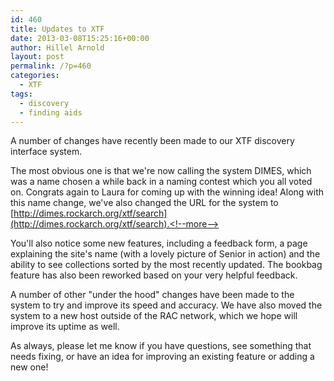 ```yaml
---
id: 460
title: Updates to XTF
date: 2013-03-08T15:25:16+00:00
author: Hillel Arnold
layout: post
permalink: /?p=460
categories:
  - XTF
tags:
  - discovery
  - finding aids
---
```

A number of changes have recently been made to our XTF discovery interface system.

The most obvious one is that we're now calling the system DIMES, which was a name chosen a while back in a naming contest which you all voted on. Congrats again to Laura for coming up with the winning idea! Along with this name change, we've also changed the URL for the system to [http://dimes.rockarch.org/xtf/search](http://dimes.rockarch.org/xtf/search).<!--more-->

You'll also notice some new features, including a feedback form, a page explaining the site's name (with a lovely picture of Senior in action) and the ability to see collections sorted by the most recently updated. The bookbag feature has also been reworked based on your very helpful feedback.

A number of other "under the hood" changes have been made to the system to try and improve its speed and accuracy. We have also moved the system to a new host outside of the RAC network, which we hope will improve its uptime as well.

As always, please let me know if you have questions, see something that needs fixing, or have an idea for improving an existing feature or adding a new one!
